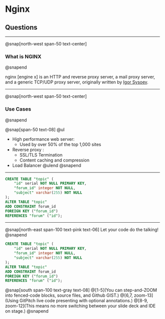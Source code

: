 # Nginx

## **Questions**

---

@snap[north-west span-50 text-center]

### What is NGINX

@snapend

nginx [engine x] is an HTTP and reverse proxy server, a mail proxy server, and a generic TCP/UDP proxy server, originally written by [Igor Sysoev](http://sysoev.ru/en/).

---

@snap[north-west span-50 text-center]

### Use Cases

@snapend

@snap[span-50 text-08]
@ul
- High performance web server:
    - Used by over 50% of the top 1,000 sites
- Reverse proxy :
    - SSL/TLS Termination
    - Content caching and compression
- Load Balancer
@ulend
@snapend

---

```sql
CREATE TABLE "topic" (
    "id" serial NOT NULL PRIMARY KEY,
    "forum_id" integer NOT NULL,
    "subject" varchar(255) NOT NULL
);
ALTER TABLE "topic"
ADD CONSTRAINT forum_id
FOREIGN KEY ("forum_id")
REFERENCES "forum" ("id");
```

---

@snap[north-east span-100 text-pink text-06]
Let your code do the talking!
@snapend

```sql zoom-18
CREATE TABLE "topic" (
    "id" serial NOT NULL PRIMARY KEY,
    "forum_id" integer NOT NULL,
    "subject" varchar(255) NOT NULL
);
ALTER TABLE "topic"
ADD CONSTRAINT forum_id
FOREIGN KEY ("forum_id")
REFERENCES "forum" ("id");
```

@snap[south span-100 text-gray text-08]
@[1-5](You can step-and-ZOOM into fenced-code blocks, source files, and Github GIST.)
@[6,7, zoom-13](Using GitPitch live code presenting with optional annotations.)
@[8-9, zoom-12](This means no more switching between your slide deck and IDE on stage.)
@snapend
